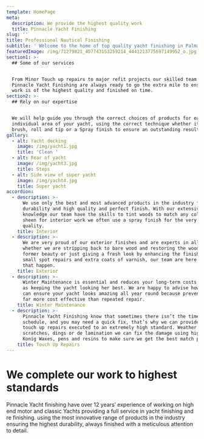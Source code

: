```yaml
---
template: HomePage
meta:
  description: We provide the highest quality work
  title: Pinnacle Yacht Finishing
slug: ''
title: Professional Nautical Finishing
subtitle: ' Welcome to the home of top quality yacht finishing in Palma De Mallorca'
featuredImage: /img/71279821_407743153259214_4441213775697149952_o.jpg
section1: >-
  ## Some of our services


  From Minor Touch up repairs to major refit projects our skilled team at
  Pinnacle Yacht Finishing are always ready to go the extra mile to ensure your
  work is of the highest quality and finished on time.
section2: >-
  ## Rely on our expertise


  We will help guide you through the correct choices of products for each
  individual area of your yacht, using the correct technique whether it be
  brush, roll and tip or a Spray finish to ensure an outstanding result.
gallery:
  - alt: Yacht decking
    image: /img/yacht1.jpg
    title: 'Clean '
  - alt: Rear of yacht
    image: /img/yacht3.jpg
    title: Steps
  - alt: Side view of super yacht
    image: /img/yacht4.jpg
    title: Super yacht
accordion:
  - description: >-
      We use only the best and most advanced products in the industry for
      durability and high quality and perfect finish. With our extensive product
      knowledge our team have the skills to tint woods to match any colour or
      sheen for interior work we often use a spray finish for the very best
      quality.
    title: Interior
  - description: >-
      We are very proud of our exterior finishes and are experts in all areas
      whether we are stripping back to bare wood and restoring the wood to its
      former beauty or just giving a fresh look by enhancing the finish with
      small spot repairs and extra coats of varnish, our team are here to make
      that happen.
    title: Exterior
  - description: >-
      Winter Maintenance is essential and reduces your long-term costs as well
      as keeping the yacht looking her best. We are happy to advise how best you
      can ensure your yacht looks amazing all year round because prevention is
      far more cost effective than repeated repair.
    title: Winter Maintenance
  - description: >-
      Pinnacle Yacht Finishing know that sometimes there isn’t the time in the
      schedule, and you may need a quick fix, that’s why we can provide on board
      touch up repairs executed to an extremely high standard. Weather these be
      scratches, dings or de lamination we can fix the damage using high quality
      Konig Waxes, pens and resins to make sure we get the best match possible.
    title: Touch Up Repairs
---
```

# We complete our work to highest standards

Pinnacle Yacht finishing have over 12 years’ experience of working on high end motor and classic Yachts providing a full service in yacht finishing and re finishing. using the most innovative range of products in the industry ensuring the highest durability, always finished with a meticulous attention to detail.

